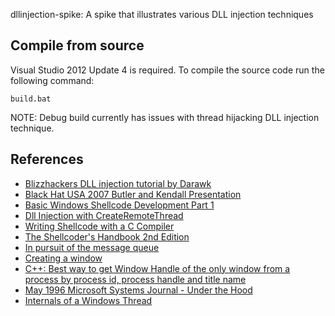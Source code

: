 dllinjection-spike: A spike that illustrates various DLL injection techniques

## Compile from source

Visual Studio 2012 Update 4 is required. To compile the source code run the following command:

```
build.bat
```

NOTE: Debug build currently has issues with thread hijacking DLL injection technique.

## References
* [Blizzhackers DLL injection tutorial by Darawk](http://www.blizzhackers.cc/viewtopic.php?p=2483118)
* [Black Hat USA 2007 Butler and Kendall Presentation](https://www.blackhat.com/presentations/bh-usa-07/Butler_and_Kendall/Presentation/bh-usa-07-butler_and_kendall.pdf)
* [Basic Windows Shellcode Development Part 1](http://www.kdsbest.com/?p=171)
* [Dll Injection with CreateRemoteThread](http://stackoverflow.com/questions/22750112/dll-injection-with-createremotethread)
* [Writing Shellcode with a C Compiler](https://nickharbour.wordpress.com/2010/07/01/writing-shellcode-with-a-c-compiler/)
* [The Shellcoder's Handbook 2nd Edition](https://murdercube.com/files/Computers/Computer%20Security/Wiley.The.Shellcoders.Handbook.2nd.Edition.Aug.2007.pdf)
* [In pursuit of the message queue](http://blogs.msdn.com/b/oldnewthing/archive/2006/02/21/536055.aspx)
* [Creating a window](https://msdn.microsoft.com/en-us/library/windows/desktop/ff381397.aspx)
* [C++: Best way to get Window Handle of the only window from a process by process id, process handle and title name](http://stackoverflow.com/questions/20162359/c-best-way-to-get-window-handle-of-the-only-window-from-a-process-by-process)
* [May 1996 Microsoft Systems Journal - Under the Hood](https://www.microsoft.com/msj/archive/S2CE.aspx)
* [Internals of a Windows Thread](http://www.codeproject.com/Articles/662735/Internals-of-Windows-Thread)
